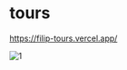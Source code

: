 # tours

https://filip-tours.vercel.app/

![1](https://user-images.githubusercontent.com/114927397/236465863-96fd3652-32ee-4c2d-9bbe-90ab74163851.jpg)
